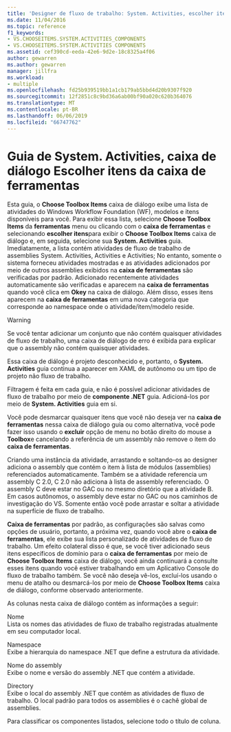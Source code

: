 ```yaml
---
title: 'Designer de fluxo de trabalho: System. Activities, escolher itens da caixa de ferramentas'
ms.date: 11/04/2016
ms.topic: reference
f1_keywords:
- VS.CHOOSEITEMS.SYSTEM.ACTIVITIES_COMPONENTS
- VS.CHOOSEITEMS.SYSTEM.ACTIVITIES COMPONENTS
ms.assetid: cef390cd-eeda-42e6-9d2e-18c8325a4f06
author: gewarren
ms.author: gewarren
manager: jillfra
ms.workload:
- multiple
ms.openlocfilehash: fd25b939519bb1a1cb179ab5bbd4d20b9307f920
ms.sourcegitcommit: 12f2851c8c9bd36a6ab00bf90a020c620b364076
ms.translationtype: MT
ms.contentlocale: pt-BR
ms.lasthandoff: 06/06/2019
ms.locfileid: "66747762"
---
```

# <a name="systemactivities-tab-choose-toolbox-items-dialog-box"></a>Guia de System. Activities, caixa de diálogo Escolher itens da caixa de ferramentas

Esta guia, o **Choose Toolbox Items** caixa de diálogo exibe uma lista de atividades do Windows Workflow Foundation (WF), modelos e itens disponíveis para você. Para exibir essa lista, selecione **Choose Toolbox Items** da **ferramentas** menu ou clicando com o **caixa de ferramentas** e selecionando **escolher itens**para exibir o **Choose Toolbox Items** caixa de diálogo e, em seguida, selecione sua **System. Activities** guia. Imediatamente, a lista contém atividades de fluxo de trabalho de assemblies System. Activities, Activities e Activities; No entanto, somente o sistema forneceu atividades mostradas e as atividades adicionados por meio de outros assemblies exibidos na **caixa de ferramentas** são verificadas por padrão. Adicionado recentemente atividades automaticamente são verificadas e aparecem na **caixa de ferramentas** quando você clica em **Okey** na caixa de diálogo. Além disso, esses itens aparecem na **caixa de ferramentas** em uma nova categoria que corresponde ao namespace onde o atividade/item/modelo reside.

> [!WARNING]
> Se você tentar adicionar um conjunto que não contém quaisquer atividades de fluxo de trabalho, uma caixa de diálogo de erro é exibida para explicar que o assembly não contém quaisquer atividades.

Essa caixa de diálogo é projeto desconhecido e, portanto, o **System. Activities** guia continua a aparecer em XAML de autônomo ou um tipo de projeto não fluxo de trabalho.

Filtragem é feita em cada guia, e não é possível adicionar atividades de fluxo de trabalho por meio de **componente .NET** guia. Adicioná-los por meio de **System. Activities** guia em si.

Você pode desmarcar quaisquer itens que você não deseja ver na **caixa de ferramentas** nessa caixa de diálogo guia ou como alternativa, você pode fazer isso usando o **excluir** opção de menu no botão direito do mouse a **Toolbox**e cancelando a referência de um assembly não remove o item do **caixa de ferramentas**.

Criando uma instância da atividade, arrastando e soltando-os ao designer adiciona o assembly que contém o item à lista de módulos (assemblies) referenciados automaticamente. Também se a atividade referencia um assembly C 2.0, C 2.0 não adiciona à lista de assembly referenciado. O assembly C deve estar no GAC ou no mesmo diretório que a atividade B. Em casos autônomos, o assembly deve estar no GAC ou nos caminhos de investigação do VS. Somente então você pode arrastar e soltar a atividade na superfície de fluxo de trabalho.

**Caixa de ferramentas** por padrão, as configurações são salvas como opções de usuário, portanto, a próxima vez, quando você abre o **caixa de ferramentas**, ele exibe sua lista personalizado de atividades de fluxo de trabalho. Um efeito colateral disso é que, se você tiver adicionado seus itens específicos de domínio para o **caixa de ferramentas** por meio de **Choose Toolbox Items** caixa de diálogo, você ainda continuará a consulte esses itens quando você estiver trabalhando em um Aplicativo Console do fluxo de trabalho também. Se você não deseja vê-los, excluí-los usando o menu de atalho ou desmarcá-los por meio de **Choose Toolbox Items** caixa de diálogo, conforme observado anteriormente.

As colunas nesta caixa de diálogo contém as informações a seguir:

Nome\
Lista os nomes das atividades de fluxo de trabalho registradas atualmente em seu computador local.

Namespace\
Exibe a hierarquia do namespace .NET que define a estrutura da atividade.

Nome do assembly\
Exibe o nome e versão do assembly .NET que contém a atividade.

Directory\
Exibe o local do assembly .NET que contém as atividades de fluxo de trabalho. O local padrão para todos os assemblies é o cachê global de assemblies.

Para classificar os componentes listados, selecione todo o título de coluna.